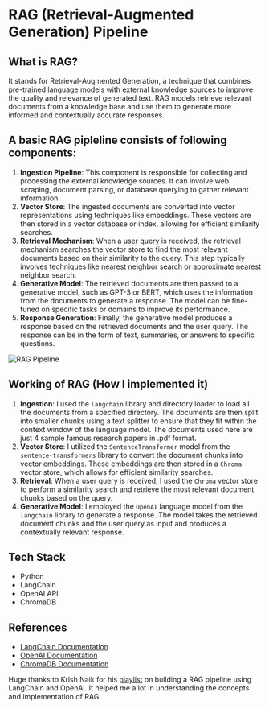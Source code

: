# RAG (Retrieval-Augmented Generation) Pipeline

## What is RAG?
It stands for Retrieval-Augmented Generation, a technique that combines pre-trained language models with external knowledge sources to improve the quality and relevance of generated text. RAG models retrieve relevant documents from a knowledge base and use them to generate more informed and contextually accurate responses.

## A basic RAG pipleline consists of following components:
1. **Ingestion Pipeline**: This component is responsible for collecting and processing the external knowledge sources. It can involve web scraping, document parsing, or database querying to gather relevant information.
2. **Vector Store**: The ingested documents are converted into vector representations using techniques like embeddings. These vectors are then stored in a vector database or index, allowing for efficient similarity searches.
3. **Retrieval Mechanism**: When a user query is received, the retrieval mechanism searches the vector store to find the most relevant documents based on their similarity to the query. This step typically involves techniques like nearest neighbor search or approximate nearest neighbor search.
4. **Generative Model**: The retrieved documents are then passed to a generative model, such as GPT-3 or BERT, which uses the information from the documents to generate a response. The model can be fine-tuned on specific tasks or domains to improve its performance.
5. **Response Generation**: Finally, the generative model produces a response based on the retrieved documents and the user query. The response can be in the form of text, summaries, or answers to specific questions.

![RAG Pipeline](../data/rag_pipeline.png)

## Working of RAG (How I implemented it)
1. **Ingestion**:  I used the `langchain` library and directory loader to load all the documents from a specified directory. The documents are then split into smaller chunks using a text splitter to ensure that they fit within the context window of the language model. The documents used here are just 4 sample famous research papers in .pdf format.
2. **Vector Store**: I utilized the `SentenceTransformer` model from the `sentence-transformers` library to convert the document chunks into vector embeddings. These embeddings are then stored in a `Chroma` vector store, which allows for efficient similarity searches.
3. **Retrieval**: When a user query is received, I used the `Chroma` vector store to perform a similarity search and retrieve the most relevant document chunks based on the query.
4. **Generative Model**: I employed the `OpenAI` language model from the `langchain` library to generate a response. The model takes the retrieved document chunks and the user query as input and produces a contextually relevant response.

## Tech Stack
- Python
- LangChain
- OpenAI API
- ChromaDB

## References
- [LangChain Documentation]([https://python.langchain.com/docs/get_started/introduction.html](https://python.langchain.com/docs/tutorials/))
- [OpenAI Documentation](https://platform.openai.com/docs/introduction)
- [ChromaDB Documentation](https://docs.trychroma.com/getting-started)

Huge thanks to Krish Naik for his [playlist](https://www.youtube.com/playlist?list=PLZoTAELRMXVM8Pf4U67L4UuDRgV4TNX9D) on building a RAG pipeline using LangChain and OpenAI. It helped me a lot in understanding the concepts and implementation of RAG.
